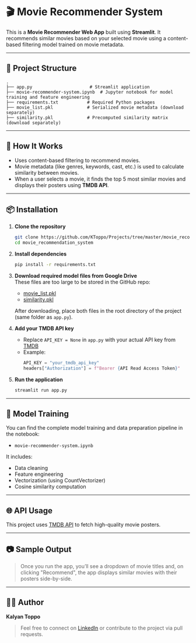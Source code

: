 
# 🎬 Movie Recommender System

This is a **Movie Recommender Web App** built using **Streamlit**. It recommends similar movies based on your selected movie using a content-based filtering model trained on movie metadata.

---

## 📂 Project Structure

```text
.
├── app.py                      # Streamlit application
├── movie-recommender-system.ipynb  # Jupyter notebook for model training and feature engineering
├── requirements.txt           # Required Python packages
├── movie_list.pkl             # Serialized movie metadata (download separately)
├── similarity.pkl             # Precomputed similarity matrix (download separately)
```

---

## 🧠 How It Works

- Uses content-based filtering to recommend movies.
- Movie metadata (like genres, keywords, cast, etc.) is used to calculate similarity between movies.
- When a user selects a movie, it finds the top 5 most similar movies and displays their posters using **TMDB API**.

---

## 📦 Installation

1. **Clone the repository**
   ```bash
   git clone https://github.com/KToppo/Projects/tree/master/movie_recommendation_system
   cd movie_recommendation_system
   ```

2. **Install dependencies**
   ```bash
   pip install -r requirements.txt
   ```

3. **Download required model files from Google Drive**  
   These files are too large to be stored in the GitHub repo:

   - [movie_list.pkl](https://drive.google.com/file/d/1T3fi5abR0guHNWET5T604NyPaDCRYREm/view?usp=sharing)
   - [similarity.pkl](https://drive.google.com/file/d/1ngcGIzRd7yaR-SoEehsq8FKJ95G9_LjI/view?usp=sharing)

   After downloading, place both files in the root directory of the project (same folder as `app.py`).

4. **Add your TMDB API key**
   - Replace `API_KEY = None` in `app.py` with your actual API key from [TMDB](https://www.themoviedb.org/)
   - Example:
     ```python
     API_KEY = "your_tmdb_api_key"
     headers["Authorization"] = f"Bearer {API Read Access Token}"
     ```

5. **Run the application**
   ```bash
   streamlit run app.py
   ```

---

## 🧪 Model Training

You can find the complete model training and data preparation pipeline in the notebook:

- `movie-recommender-system.ipynb`

It includes:
- Data cleaning
- Feature engineering
- Vectorization (using CountVectorizer)
- Cosine similarity computation

---

## 🌐 API Usage

This project uses [TMDB API](https://developers.themoviedb.org/3) to fetch high-quality movie posters.

---

## 📷 Sample Output

> Once you run the app, you’ll see a dropdown of movie titles and, on clicking "Recommend", the app displays similar movies with their posters side-by-side.

---

## 🙋‍♂️ Author

**Kalyan Toppo**

> Feel free to connect on [LinkedIn](https://www.linkedin.com/in/kalyantoppo/) or contribute to the project via pull requests.
